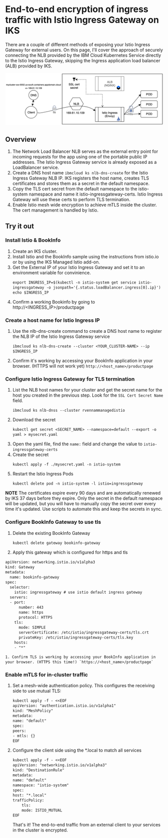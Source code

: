 # End-to-end encryption of ingress traffic with Istio Ingress Gateway on IKS

There are a couple of different methods of exposing your Istio Ingress Gateway for external users. On this page, I'll cover the approach of securely connecting the NLB provided by the IBM Cloud Kubernetes Service directly to the Istio Ingress Gateway, skipping the Ingress application load balancer (ALB) provided by IKS. 

![](images/nlb-to-istioingress.png)

## Overview
1. The Network Load Balancer NLB serves as the external entry point for incoming requests for the app using one of the portable public IP addresses. The Istio Ingress Gateway service is already exposed as a LoadBalancer service.
2. Create a DNS host name `ibmcloud ks nlb-dns-create` for the Istio Ingress Gateway NLB IP. IKS registers the host name, creates TLS certificates and stores them as a secret in the default namespace.
3. Copy the TLS cert secret from the default namespace to the istio-system namespace and name it istio-ingressgateway-certs. Istio Ingress Gateway will use these certs to perform TLS termination. 
4. Enable Istio mesh wide encryption to achieve mTLS inside the cluster. The cert management is handled by Istio.


## Try it out

### Install Istio & BookInfo
1. Create an IKS cluster.
2. Install Istio and the BookInfo sample using the instructions from istio.io or by using the IKS Managed Istio add-on.
3. Get the External IP of your Istio Ingress Gateway and set it to an environment variable for convinience.
    ```
    export INGRESS_IP=$(kubectl -n istio-system get service istio-ingressgateway -o jsonpath='{.status.loadBalancer.ingress[0].ip}')
    echo $INGRESS_IP
    ```
4. Confirm a working Bookinfo by going to http://<INGRESS_IP>/productpage 


### Create a host name for Istio Ingress IP
1.  Use the nlb-dns-create command to create a DNS host name to register the NLB IP of the Istio Ingress Gateway service
    ```
    ibmcloud ks nlb-dns-create --cluster <YOUR_CLUSTER-NAME> --ip $INGRESS_IP
    ```
2. Confirm it's working by accessing your BookInfo application in your browser. (HTTPS will not work yet) `http://<host_name>/productpage`

### Configure Istio Ingress Gateway for TLS termination
1. List the NLB host names for your cluster and get the secret name for the host you created in the previous step. Look for the `SSL Cert Secret Name` field.
   ```
   ibmcloud ks nlb-dnss --cluster rvennammanagedistio
   ```
2. Download the secret 
   ```
   kubectl get secret <SECRET_NAME> --namespace=default --export -o yaml > mysecret.yaml
   ```
3. Open the yaml file, find the `name:` field and change the value to `istio-ingressgateway-certs`
4. Create the secret
   ```
   kubectl apply -f ./mysecret.yaml -n istio-system
   ```
5. Restart the Istio Ingress Pods
   ```
   kubectl delete pod -n istio-system -l istio=ingressgateway
   ```

**NOTE** The certificates expire every 90 days and are automatically renewed by IKS 37 days before they expire. Only the secret in the default namespace will be updated, but you will have to manually copy the secret over every time it's updated. Use scripts to automate this and keep the secrets in sync. 


### Configure BookInfo Gateway to use tls
1. Delete the existing BookInfo Gateway
   ```
   kubectl delete gateway bookinfo-gateway
   ```
2. Apply this gateway which is configured for https and tls
```
apiVersion: networking.istio.io/v1alpha3
kind: Gateway
metadata:
  name: bookinfo-gateway
spec:
  selector:
    istio: ingressgateway # use istio default ingress gateway
  servers:
  - port:
      number: 443
      name: https
      protocol: HTTPS
    tls:
      mode: SIMPLE
      serverCertificate: /etc/istio/ingressgateway-certs/tls.crt
      privateKey: /etc/istio/ingressgateway-certs/tls.key
    hosts:
    - "*"
```
    1. Confirm TLS is working by accessing your BookInfo application in your browser. (HTTPS this time!) `https://<host_name>/productpage`

### Enable mTLS for in-cluster traffic
1. Set a mesh-wide authentication policy. This configures the receiving side to use mutual TLS:
    ```
    kubectl apply -f - <<EOF
    apiVersion: "authentication.istio.io/v1alpha1"
    kind: "MeshPolicy"
    metadata:
    name: "default"
    spec:
    peers:
    - mtls: {}
    EOF
    ```
2. Configure the client side using the *.local to match all services
    ```
    kubectl apply -f - <<EOF
    apiVersion: "networking.istio.io/v1alpha3"
    kind: "DestinationRule"
    metadata:
    name: "default"
    namespace: "istio-system"
    spec:
    host: "*.local"
    trafficPolicy:
        tls:
        mode: ISTIO_MUTUAL
    EOF
    ```


    That's it! The end-to-end traffic from an external client to your services in the cluster is encrypted.
